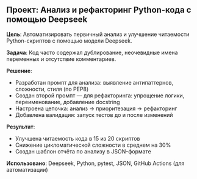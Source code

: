 ## Проект: Анализ и рефакторинг Python-кода с помощью Deepseek

**Цель**: Автоматизировать первичный анализ и улучшение читаемости Python-скриптов с помощью модели Deepseek.

**Задача**: Код часто содержал дублирование, неочевидные имена переменных и отсутствие комментариев.

**Решение**:
- Разработан промпт для анализа: выявление антипаттернов, сложности, стиля (по PEP8)
- Создан второй промпт — для рефакторинга: упрощение логики, переименование, добавление docstring
- Настроена цепочка: анализ → приоритезация → рефакторинг
- Добавлена валидация: запуск тестов до и после изменений

**Результат**:
- Улучшена читаемость кода в 15 из 20 скриптов
- Снижение цикломатической сложности в среднем на 30%
- Создан шаблон отчёта по анализу в JSON-формате

**Использовано**: Deepseek, Python, pytest, JSON, GitHub Actions (для автоматизации)
